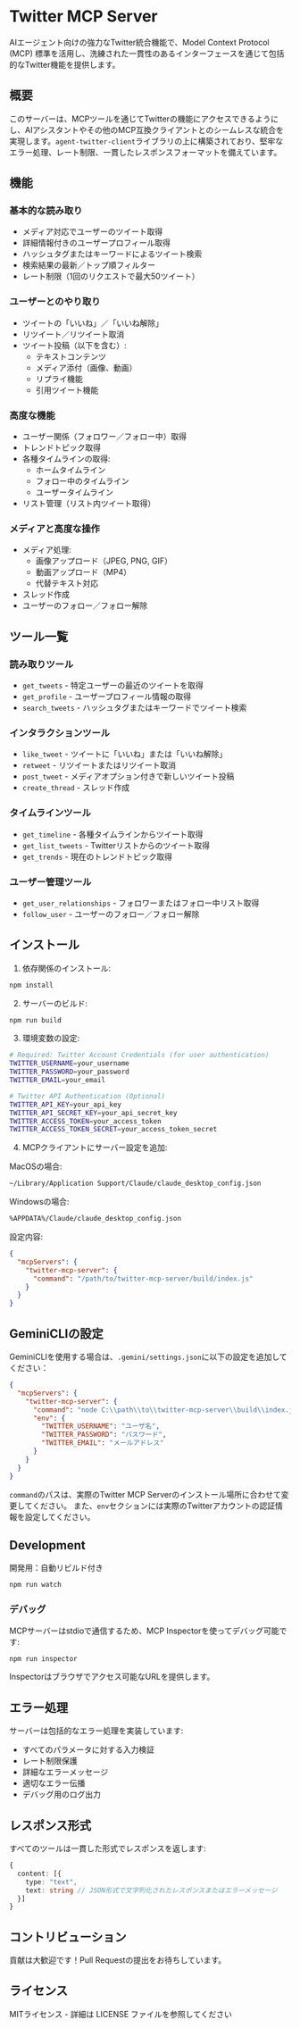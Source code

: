 # Twitter MCP Server

AIエージェント向けの強力なTwitter統合機能で、Model Context Protocol (MCP) 標準を活用し、洗練された一貫性のあるインターフェースを通じて包括的なTwitter機能を提供します。

## 概要

このサーバーは、MCPツールを通じてTwitterの機能にアクセスできるようにし、AIアシスタントやその他のMCP互換クライアントとのシームレスな統合を実現します。`agent-twitter-client`ライブラリの上に構築されており、堅牢なエラー処理、レート制限、一貫したレスポンスフォーマットを備えています。

## 機能

### 基本的な読み取り
- メディア対応でユーザーのツイート取得
- 詳細情報付きのユーザープロフィール取得
- ハッシュタグまたはキーワードによるツイート検索
- 検索結果の最新／トップ順フィルター
- レート制限（1回のリクエストで最大50ツイート）

### ユーザーとのやり取り
- ツイートの「いいね」／「いいね解除」
- リツイート／リツイート取消
- ツイート投稿（以下を含む）:
  - テキストコンテンツ
  - メディア添付（画像、動画）
  - リプライ機能
  - 引用ツイート機能

### 高度な機能
- ユーザー関係（フォロワー／フォロー中）取得
- トレンドトピック取得
- 各種タイムラインの取得:
  - ホームタイムライン
  - フォロー中のタイムライン
  - ユーザータイムライン
- リスト管理（リスト内ツイート取得）

### メディアと高度な操作
- メディア処理:
  - 画像アップロード（JPEG, PNG, GIF）
  - 動画アップロード（MP4）
  - 代替テキスト対応
- スレッド作成
- ユーザーのフォロー／フォロー解除

## ツール一覧

### 読み取りツール
- `get_tweets` - 特定ユーザーの最近のツイートを取得
- `get_profile` - ユーザープロフィール情報の取得
- `search_tweets` - ハッシュタグまたはキーワードでツイート検索

### インタラクションツール
- `like_tweet` - ツイートに「いいね」または「いいね解除」
- `retweet` - リツイートまたはリツイート取消
- `post_tweet` - メディアオプション付きで新しいツイート投稿
- `create_thread` - スレッド作成

### タイムラインツール
- `get_timeline` - 各種タイムラインからツイート取得
- `get_list_tweets` - Twitterリストからのツイート取得
- `get_trends` - 現在のトレンドトピック取得

### ユーザー管理ツール
- `get_user_relationships` - フォロワーまたはフォロー中リスト取得
- `follow_user` - ユーザーのフォロー／フォロー解除

## インストール

1. 依存関係のインストール:
```bash
npm install
```

2. サーバーのビルド:
```bash
npm run build
```

3. 環境変数の設定:
```bash
# Required: Twitter Account Credentials (for user authentication)
TWITTER_USERNAME=your_username
TWITTER_PASSWORD=your_password
TWITTER_EMAIL=your_email

# Twitter API Authentication (Optional)
TWITTER_API_KEY=your_api_key
TWITTER_API_SECRET_KEY=your_api_secret_key
TWITTER_ACCESS_TOKEN=your_access_token
TWITTER_ACCESS_TOKEN_SECRET=your_access_token_secret
```

4. MCPクライアントにサーバー設定を追加:

MacOSの場合:
```bash
~/Library/Application Support/Claude/claude_desktop_config.json
```

Windowsの場合:
```bash
%APPDATA%/Claude/claude_desktop_config.json
```

設定内容:
```json
{
  "mcpServers": {
    "twitter-mcp-server": {
      "command": "/path/to/twitter-mcp-server/build/index.js"
    }
  }
}
```

## GeminiCLIの設定

GeminiCLIを使用する場合は、`.gemini/settings.json`に以下の設定を追加してください：

```json
{
  "mcpServers": {
    "twitter-mcp-server": {
      "command": "node C:\\path\\to\\twitter-mcp-server\\build\\index.js",
      "env": {
        "TWITTER_USERNAME": "ユーザ名",
        "TWITTER_PASSWORD": "パスワード",
        "TWITTER_EMAIL": "メールアドレス"
      }
    }
  }
}
```

`command`のパスは、実際のTwitter MCP Serverのインストール場所に合わせて変更してください。
また、`env`セクションには実際のTwitterアカウントの認証情報を設定してください。

## Development

開発用：自動リビルド付き
```bash
npm run watch
```

### デバッグ

MCPサーバーはstdioで通信するため、MCP Inspectorを使ってデバッグ可能です:
```bash
npm run inspector
```

Inspectorはブラウザでアクセス可能なURLを提供します。

## エラー処理

サーバーは包括的なエラー処理を実装しています:
- すべてのパラメータに対する入力検証
- レート制限保護
- 詳細なエラーメッセージ
- 適切なエラー伝播
- デバッグ用のログ出力

## レスポンス形式

すべてのツールは一貫した形式でレスポンスを返します:
```typescript
{
  content: [{
    type: "text",
    text: string // JSON形式で文字列化されたレスポンスまたはエラーメッセージ
  }]
}
```

## コントリビューション

貢献は大歓迎です！Pull Requestの提出をお待ちしています。

## ライセンス

MITライセンス - 詳細は LICENSE ファイルを参照してください
